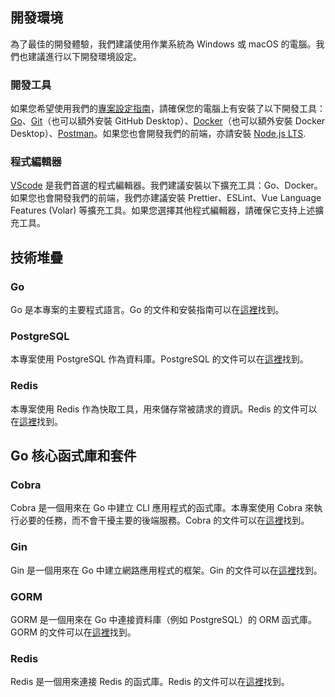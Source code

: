 ## 開發環境

為了最佳的開發體驗，我們建議使用作業系統為 Windows 或 macOS 的電腦。我們也建議進行以下開發環境設定。

### 開發工具

如果您希望使用我們的[專案設定指南](/back-end/project-setup)，請確保您的電腦上有安裝了以下開發工具：[Go](https://golang.org/)、[Git](https://git-scm.com/)（也可以額外安裝 GitHub Desktop）、[Docker](https://www.docker.com/)（也可以額外安裝 Docker Desktop）、[Postman](https://www.postman.com/)。如果您也會開發我們的前端，亦請安裝 [Node.js LTS](https://nodejs.org/en).

### 程式編輯器

[VScode](https://code.visualstudio.com/) 是我們首選的程式編輯器。我們建議安裝以下擴充工具：Go、Docker。如果您也會開發我們的前端，我們亦建議安裝 Prettier、ESLint、Vue Language Features (Volar) 等擴充工具。如果您選擇其他程式編輯器，請確保它支持上述擴充工具。

## 技術堆疊

### Go

Go 是本專案的主要程式語言。Go 的文件和安裝指南可以在[這裡](https://golang.org/doc/)找到。

### PostgreSQL

本專案使用 PostgreSQL 作為資料庫。PostgreSQL 的文件可以在[這裡](https://www.postgresql.org/docs/)找到。

### Redis

本專案使用 Redis 作為快取工具，用來儲存常被請求的資訊。Redis 的文件可以在[這裡](https://redis.io/docs/)找到。

## Go 核心函式庫和套件

### Cobra

Cobra 是一個用來在 Go 中建立 CLI 應用程式的函式庫。本專案使用 Cobra 來執行必要的任務，而不會干擾主要的後端服務。Cobra 的文件可以在[這裡](https://cobra.dev/)找到。

### Gin

Gin 是一個用來在 Go 中建立網路應用程式的框架。Gin 的文件可以在[這裡](https://gin-gonic.com/docs/)找到。

### GORM

GORM 是一個用來在 Go 中連接資料庫（例如 PostgreSQL）的 ORM 函式庫。GORM 的文件可以在[這裡](https://gorm.io/docs/)找到。

### Redis

Redis 是一個用來連接 Redis 的函式庫。Redis 的文件可以在[這裡](https://pkg.go.dev/github.com/go-redis/redis/v8)找到。
